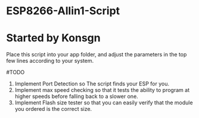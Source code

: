 # ESP8266-Allin1-Script
# Started by Konsgn

Place this script into your app folder, and adjust the parameters in the 
top few lines according to your system.

#TODO 
1) Implement Port Detection so The script finds your ESP for you.
2) Implement max speed checking so that it tests the ability to program 
at higher speeds before falling back to a slower one.
3) Implement Flash size tester so that you can easily verify that the 
module you ordered is the correct size.


